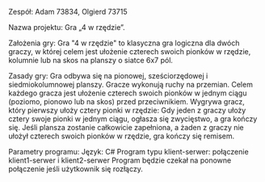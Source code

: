 Zespół:
Adam 73834, Olgierd 73715

Nazwa projektu:
Gra „4 w rzędzie”.

Założenia gry:
Gra "4 w rzędzie" to klasyczna gra logiczna dla dwóch graczy, w której celem jest ułożenie czterech swoich pionków w rzędzie, kolumnie lub na skos na planszy o siatce 6x7 pól.

Zasady gry:
Gra odbywa się na pionowej, sześciorzędowej i siedmiokolumnowej planszy. Gracze wykonują ruchy na przemian. Celem każdego gracza jest ułożenie czterech swoich pionków w jednym ciągu (poziomo, pionowo lub na skos) przed przeciwnikiem. Wygrywa gracz, który pierwszy ułoży cztery pionki w rzędzie: Gdy jeden z graczy ułoży cztery swoje pionki w jednym ciągu, ogłasza się zwycięstwo, a gra kończy się. Jeśli plansza zostanie całkowicie zapełniona, a żaden z graczy nie ułożył czterech swoich pionków w rzędzie, gra kończy się remisem.

Parametry programu:
Język: C#
Program typu klient-serwer: połączenie klient1-serwer i klient2-serwer
Program będzie czekał na ponowne połączenie jeśli użytkownik się rozłączy.
